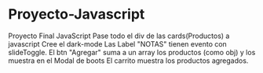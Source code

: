 # Proyecto-Javascript
Proyecto Final JavaScript
Pase todo el div de  las cards(Productos) a javascript
Cree el dark-mode
Las Label "NOTAS" tienen evento con slideToggle.
El btn "Agregar" suma a un array los productos (como obj) y los muestra en el Modal de boots
El carrito muestra los productos agregados.

